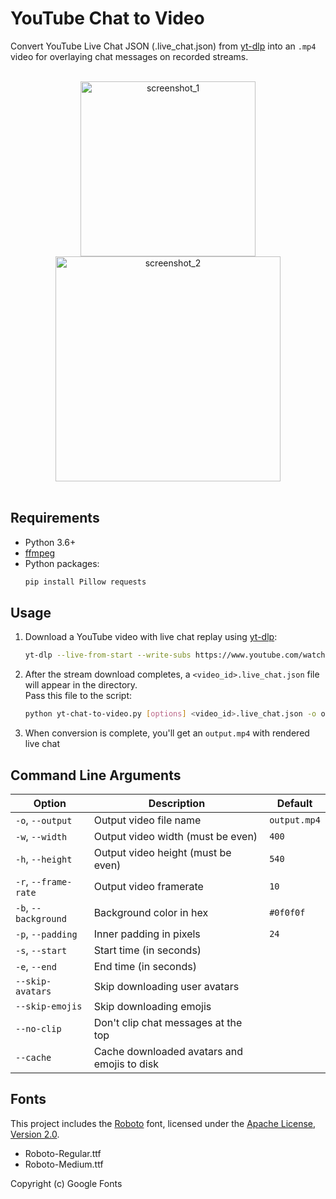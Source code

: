 # YouTube Chat to Video

Convert YouTube Live Chat JSON (.live_chat.json) from [yt-dlp](https://github.com/yt-dlp/yt-dlp) into an `.mp4` video for overlaying chat messages on recorded streams.

<br/>
<div align="center">
   <img alt="screenshot_1" src="https://github.com/koshkokoshka/yt-dlp-chat-to-video/assets/12164048/1267472b-9905-4b83-93f3-14b3a42e2a10" height="280">
   <img alt="screenshot_2" src="https://github.com/koshkokoshka/yt-dlp-chat-to-video/assets/12164048/e8ca4552-399c-4401-a1da-f9af8182cfde" height="360">
</div>
<br/>

## Requirements

- Python 3.6+
- [ffmpeg](https://ffmpeg.org/download.html)
- Python packages:
    ```bash
    pip install Pillow requests
    ```

## Usage

1. Download a YouTube video with live chat replay using [yt-dlp](https://github.com/yt-dlp/yt-dlp):
    ```bash
    yt-dlp --live-from-start --write-subs https://www.youtube.com/watch?v=CqnNp8kwE78
    ```

2. After the stream download completes, a `<video_id>.live_chat.json` file will appear in the directory.<br>
   Pass this file to the script:
    ```bash
    python yt-chat-to-video.py [options] <video_id>.live_chat.json -o output.mp4
    ```

3. When conversion is complete, you'll get an `output.mp4` with rendered live chat

## Command Line Arguments

| Option               | Description                                 | Default      |
| -------------------- |---------------------------------------------|--------------|
| `-o`, `--output`     | Output video file name                      | `output.mp4` |
| `-w`, `--width`      | Output video width (must be even)           | `400`        |
| `-h`, `--height`     | Output video height (must be even)          | `540`        |
| `-r`, `--frame-rate` | Output video framerate                      | `10`         |
| `-b`, `--background` | Background color in hex                     | `#0f0f0f`    |
| `-p`, `--padding`    | Inner padding in pixels                     | `24`         |
| `-s`, `--start`      | Start time (in seconds)                     |              |
| `-e`, `--end`        | End time (in seconds)                       |              |
| `--skip-avatars`     | Skip downloading user avatars               |              |
| `--skip-emojis`      | Skip downloading emojis                     |              |
| `--no-clip`          | Don\'t clip chat messages at the top        |              |
| `--cache`            | Cache downloaded avatars and emojis to disk |              |


## Fonts

This project includes the [Roboto](https://fonts.google.com/specimen/Roboto) font, licensed under the [Apache License, Version 2.0](https://www.apache.org/licenses/LICENSE-2.0).

- Roboto-Regular.ttf
- Roboto-Medium.ttf

Copyright (c) Google Fonts
